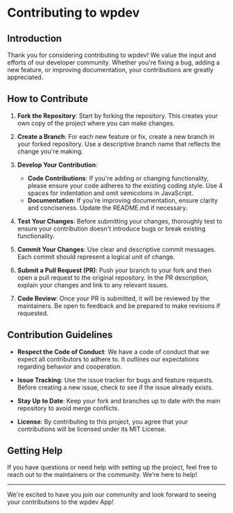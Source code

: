 # Contributing to wpdev

## Introduction

Thank you for considering contributing to wpdev! We value the input and efforts of our developer community. Whether you're fixing a bug, adding a new feature, or improving documentation, your contributions are greatly appreciated.

## How to Contribute

1. **Fork the Repository**: Start by forking the repository. This creates your own copy of the project where you can make changes.

2. **Create a Branch**: For each new feature or fix, create a new branch in your forked repository. Use a descriptive branch name that reflects the change you're making.

3. **Develop Your Contribution**:
    - **Code Contributions**: If you're adding or changing functionality, please ensure your code adheres to the existing coding style. Use 4 spaces for indentation and omit semicolons in JavaScript.
    - **Documentation**: If you're improving documentation, ensure clarity and conciseness. Update the README.md if necessary.

4. **Test Your Changes**: Before submitting your changes, thoroughly test to ensure your contribution doesn't introduce bugs or break existing functionality.

5. **Commit Your Changes**: Use clear and descriptive commit messages. Each commit should represent a logical unit of change.

6. **Submit a Pull Request (PR)**: Push your branch to your fork and then open a pull request to the original repository. In the PR description, explain your changes and link to any relevant issues.

7. **Code Review**: Once your PR is submitted, it will be reviewed by the maintainers. Be open to feedback and be prepared to make revisions if requested.

## Contribution Guidelines

- **Respect the Code of Conduct**: We have a code of conduct that we expect all contributors to adhere to. It outlines our expectations regarding behavior and cooperation.

- **Issue Tracking**: Use the issue tracker for bugs and feature requests. Before creating a new issue, check to see if the issue already exists.

- **Stay Up to Date**: Keep your fork and branches up to date with the main repository to avoid merge conflicts.

- **License**: By contributing to this project, you agree that your contributions will be licensed under its MIT License.

## Getting Help

If you have questions or need help with setting up the project, feel free to reach out to the maintainers or the community. We're here to help!

---

We're excited to have you join our community and look forward to seeing your contributions to the wpdev App!

